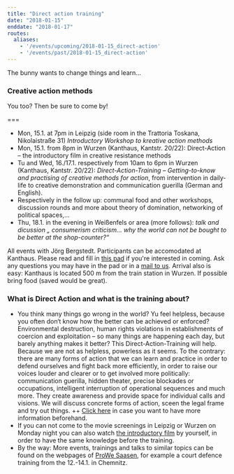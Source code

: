 ```yaml
---
title: "Direct action training"
date: "2018-01-15"
enddate: "2018-01-17"
routes:
  aliases:
    - '/events/upcoming/2018-01-15_direct-action'
    - '/events/past/2018-01-15_direct-action'
---
```


The bunny wants to change things and learn...

### Creative action methods

You too? Then be sure to come by!

===

- Mon, 15.1. at 7pm in Leipzig (side room in the Trattoria Toskana, Nikolaistraße 31)
*Introductory Workshop to kreative action methods*
- Mon, 15.1. from 8pm in Wurzen (Kanthaus, Kantstr. 20/22):
Direct-Action – the introductory film in creative resistance methods
- Tu and Wed, 16./17.1. respectively from 10am to 6pm in Wurzen (Kanthaus, Kantstr. 20/22):   *Direct-Action-Training – Getting-to-know and practising of creative methods for action*, from intervention in daily-life to creative demonstration and communication guerilla (German and English).
- Respectively in the follow up: communal food and other workshops, discussion rounds and more about theory of domination, networking of political spaces,...
- Thu, 18.1. in the evening in Weißenfels or area (more follows):
*talk and dicussion „ consumerism criticism... why the world can not be bought to be better at the shop-counter?“*

All events with Jörg Bergstedt.
Participants can be accomodated at Kanthaus. Please read and fill in [this pad](https://pad.systemli.org/p/kreative_Aktionsmethoden) if you're interested in coming.
Ask any questions you may have in the pad or in a [mail to us](mailto:hello@kanthaus.online).
Arrival also is easy: Kanthaus is located 500 m from the train station in Wurzen.
If possible bring food (saved would be great).

### What is Direct Action and what is the training about?

- You think many things go wrong in the world? Yu feel helpless, because you often don‘t know how the better can be achieved or enforced? Environmental destruction, human rights violations in establishments of coercion and exploitation – so many things are happening each day, but barely anything makes it better? This Direct-Action-Training will help. Because we are not as helpless, powerless as it seems. To the contrary: there are many forms of action that we can learn and practice in order to defend ourselves and fight back more efficiently, in order to raise our voices louder and clearer or to get involved more politically: communication guerilla, hidden theater, precise blockades or occupations, intelligent interruption of operational sequences and much more. They create awareness and provide space for individual calls and visions. We will discuss concrete forms of action, sceen the legal frame and try out things. ++ [Click here](http://beautifultrouble.org/tactic/direct-action/) in case you want to have more information beforehand.
- If you can not come to the movie screenings in Leipzig or Wurzen on Monday night you can also watch [the introductory film](https://youtu.be/cruXcOk1egw) by yourself, in order to have the same knowledge before the training.
- By the way: More events, trainings and talks to similar topics can be found on the webpages of [ProWe Saasen](http://www.projektwerkstatt.de/pwerk/saasen/termine.html), for example a court defence training from the 12.-14.1. in Chemnitz.

